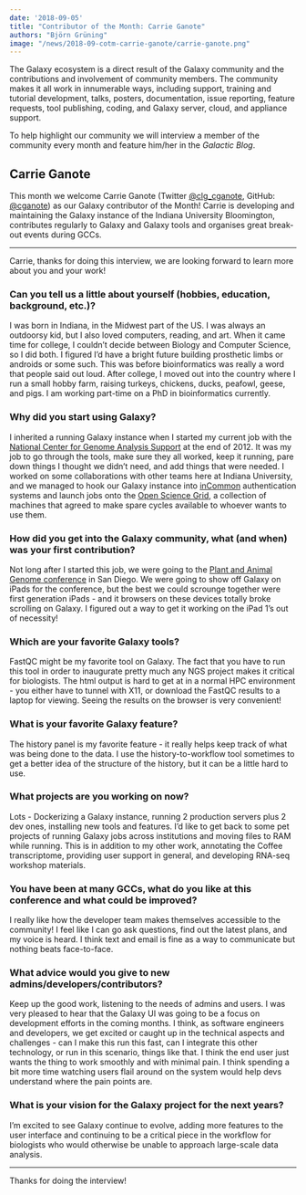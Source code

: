 ```yaml
---
date: '2018-09-05'
title: "Contributor of the Month: Carrie Ganote"
authors: "Björn Grüning"
image: "/news/2018-09-cotm-carrie-ganote/carrie-ganote.png"
---
```


The Galaxy ecosystem is a direct result of the Galaxy community and the contributions and involvement of community members.  The community makes it all work in innumerable ways, including support, training and tutorial development, talks, posters, documentation, issue reporting, feature requests, tool publishing, coding, and Galaxy server, cloud, and appliance support.

To help highlight our community we will interview a member of the community every month and feature him/her in the *Galactic Blog*.

## Carrie Ganote

This month we welcome Carrie Ganote (Twitter [@clg_cganote](https://twitter.com/clg_cganote), GitHub: [@cganote](https://github.com/cganote)) as our Galaxy contributor of the Month! Carrie is developing and maintaining the Galaxy instance of the Indiana University Bloomington, contributes regularly to Galaxy and Galaxy tools and organises great break-out events during GCCs.

----

Carrie, thanks for doing this interview, we are looking forward to learn more about you and your work!

### Can you tell us a little about yourself (hobbies, education, background, etc.)?

I was born in Indiana, in the Midwest part of the US. I was always an outdoorsy kid, but I also loved computers, reading, and art. When it came time for college, I couldn’t decide between Biology and Computer Science, so I did both. I figured I’d have a bright future building prosthetic limbs or androids or some such. This was before bioinformatics was really a word that people said out loud. After college, I moved out into the country where I run a small hobby farm, raising turkeys, chickens, ducks, peafowl, geese, and pigs. I am working part-time on a PhD in bioinformatics currently.

### Why did you start using Galaxy?

I inherited a running Galaxy instance when I started my current job with the [National Center for Genome Analysis Support](https://ncgas.org/) at the end of 2012. It was my job to go through the tools, make sure they all worked, keep it running, pare down things I thought we didn’t need, and add things that were needed. I worked on some collaborations with other teams here at Indiana University, and we managed to hook our Galaxy instance into [inCommon](https://www.incommon.org/) authentication systems and launch jobs onto the [Open Science Grid](http://opensciencegrid.org/), a collection of machines that agreed to make spare cycles available to whoever wants to use them.

### How did you get into the Galaxy community, what (and when) was your first contribution?

Not long after I started this job, we were going to the [Plant and Animal Genome conference](http://www.intlpag.org/) in San Diego. We were going to show off Galaxy on iPads for the conference, but the best we could scrounge together were first generation iPads - and it browsers on these devices totally broke scrolling on Galaxy. I figured out a way to get it working on the iPad 1’s out of necessity!

### Which are your favorite Galaxy tools?

FastQC might be my favorite tool on Galaxy. The fact that you have to run this tool in order to inaugurate pretty much any NGS project makes it critical for biologists. The html output is hard to get at in a normal HPC environment - you either have to tunnel with X11, or download the FastQC results to a laptop for viewing. Seeing the results on the browser is very convenient!

### What is your favorite Galaxy feature?

The history panel is my favorite feature - it really helps keep track of what was being done to the data. I use the history-to-workflow tool sometimes to get a better idea of the structure of the history, but it can be a little hard to use.

### What projects are you working on now?

Lots - Dockerizing a Galaxy instance, running 2 production servers plus 2 dev ones, installing new tools and features. I’d like to get back to some pet projects of running Galaxy jobs across institutions and moving files to RAM while running. This is in addition to my other work, annotating the Coffee transcriptome, providing user support in general, and developing RNA-seq workshop materials.

### You have been at many GCCs, what do you like at this conference and what could be improved?

I really like how the developer team makes themselves accessible to the community! I feel like I can go ask questions, find out the latest plans, and my voice is heard. I think text and email is fine as a way to communicate but nothing beats face-to-face.

### What advice would you give to new admins/developers/contributors?

Keep up the good work, listening to the needs of admins and users. I was very pleased to hear that the Galaxy UI was going to be a focus on development efforts in the coming months. I think, as software engineers and developers, we get excited or caught up in the technical aspects and challenges - can I make this run this fast, can I integrate this other technology, or run in this scenario, things like that. I think the end user just wants the thing to work smoothly and with minimal pain. I think spending a bit more time watching users flail around on the system would help devs understand where the pain points are.

### What is your vision for the Galaxy project for the next years?

I’m excited to see Galaxy continue to evolve, adding more features to the user interface and continuing to be a critical piece in the workflow for biologists who would otherwise be unable to approach large-scale data analysis.

----

Thanks for doing the interview!


